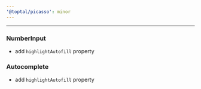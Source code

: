 ```yaml
---
'@toptal/picasso': minor
---
```


---

### NumberInput

- add `highlightAutofill` property

### Autocomplete

- add `highlightAutofill` property
